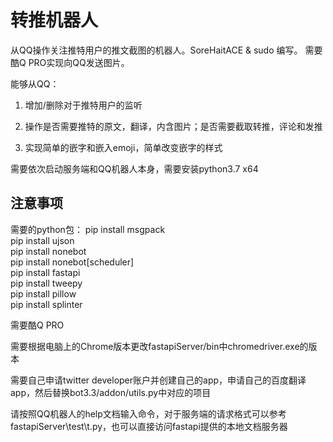 # 转推机器人

从QQ操作关注推特用户的推文截图的机器人。SoreHaitACE & sudo 编写。
需要酷Q PRO实现向QQ发送图片。

能够从QQ：

1. 增加/删除对于推特用户的监听

2. 操作是否需要推特的原文，翻译，内含图片；是否需要截取转推，评论和发推

3. 实现简单的嵌字和嵌入emoji，简单改变嵌字的样式

需要依次启动服务端和QQ机器人本身，需要安装python3.7 x64

## 注意事项

需要的python包：
    pip install msgpack  
    pip install ujson  
    pip install nonebot  
    pip install nonebot[scheduler]  
    pip install fastapi  
    pip install tweepy  
    pip install pillow  
    pip install splinter

需要酷Q PRO

需要根据电脑上的Chrome版本更改fastapiServer/bin中chromedriver.exe的版本

需要自己申请twitter developer账户并创建自己的app，申请自己的百度翻译app，然后替换bot3.3/addon/utils.py中对应的项目

请按照QQ机器人的help文档输入命令，对于服务端的请求格式可以参考fastapiServer\\test\\t.py，也可以直接访问fastapi提供的本地文档服务器
